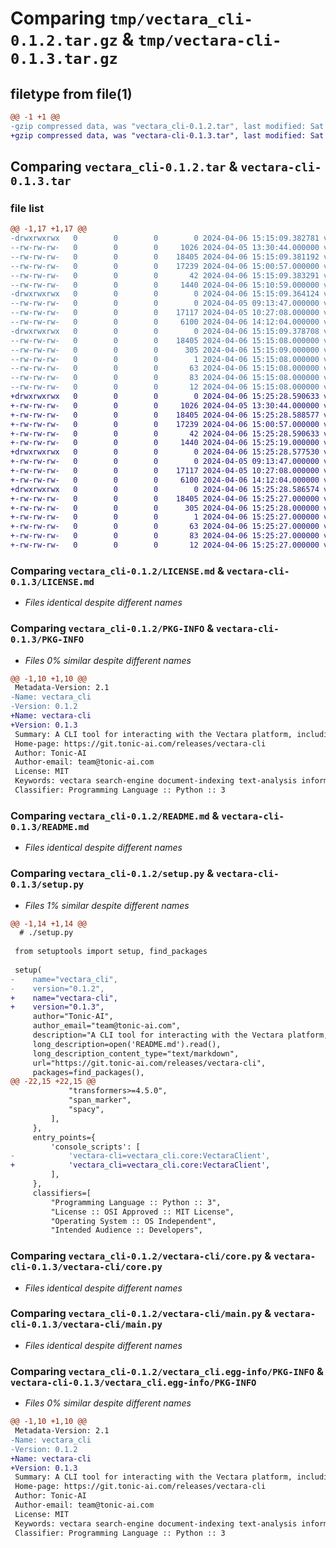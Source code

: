 # Comparing `tmp/vectara_cli-0.1.2.tar.gz` & `tmp/vectara-cli-0.1.3.tar.gz`

## filetype from file(1)

```diff
@@ -1 +1 @@
-gzip compressed data, was "vectara_cli-0.1.2.tar", last modified: Sat Apr  6 15:15:09 2024, max compression
+gzip compressed data, was "vectara-cli-0.1.3.tar", last modified: Sat Apr  6 15:25:28 2024, max compression
```

## Comparing `vectara_cli-0.1.2.tar` & `vectara-cli-0.1.3.tar`

### file list

```diff
@@ -1,17 +1,17 @@
-drwxrwxrwx   0        0        0        0 2024-04-06 15:15:09.382781 vectara_cli-0.1.2/
--rw-rw-rw-   0        0        0     1026 2024-04-05 13:30:44.000000 vectara_cli-0.1.2/LICENSE.md
--rw-rw-rw-   0        0        0    18405 2024-04-06 15:15:09.381192 vectara_cli-0.1.2/PKG-INFO
--rw-rw-rw-   0        0        0    17239 2024-04-06 15:00:57.000000 vectara_cli-0.1.2/README.md
--rw-rw-rw-   0        0        0       42 2024-04-06 15:15:09.383291 vectara_cli-0.1.2/setup.cfg
--rw-rw-rw-   0        0        0     1440 2024-04-06 15:10:59.000000 vectara_cli-0.1.2/setup.py
-drwxrwxrwx   0        0        0        0 2024-04-06 15:15:09.364124 vectara_cli-0.1.2/vectara-cli/
--rw-rw-rw-   0        0        0        0 2024-04-05 09:13:47.000000 vectara_cli-0.1.2/vectara-cli/__init__.py
--rw-rw-rw-   0        0        0    17117 2024-04-05 10:27:08.000000 vectara_cli-0.1.2/vectara-cli/core.py
--rw-rw-rw-   0        0        0     6100 2024-04-06 14:12:04.000000 vectara_cli-0.1.2/vectara-cli/main.py
-drwxrwxrwx   0        0        0        0 2024-04-06 15:15:09.378708 vectara_cli-0.1.2/vectara_cli.egg-info/
--rw-rw-rw-   0        0        0    18405 2024-04-06 15:15:08.000000 vectara_cli-0.1.2/vectara_cli.egg-info/PKG-INFO
--rw-rw-rw-   0        0        0      305 2024-04-06 15:15:09.000000 vectara_cli-0.1.2/vectara_cli.egg-info/SOURCES.txt
--rw-rw-rw-   0        0        0        1 2024-04-06 15:15:08.000000 vectara_cli-0.1.2/vectara_cli.egg-info/dependency_links.txt
--rw-rw-rw-   0        0        0       63 2024-04-06 15:15:08.000000 vectara_cli-0.1.2/vectara_cli.egg-info/entry_points.txt
--rw-rw-rw-   0        0        0       83 2024-04-06 15:15:08.000000 vectara_cli-0.1.2/vectara_cli.egg-info/requires.txt
--rw-rw-rw-   0        0        0       12 2024-04-06 15:15:08.000000 vectara_cli-0.1.2/vectara_cli.egg-info/top_level.txt
+drwxrwxrwx   0        0        0        0 2024-04-06 15:25:28.590633 vectara-cli-0.1.3/
+-rw-rw-rw-   0        0        0     1026 2024-04-05 13:30:44.000000 vectara-cli-0.1.3/LICENSE.md
+-rw-rw-rw-   0        0        0    18405 2024-04-06 15:25:28.588577 vectara-cli-0.1.3/PKG-INFO
+-rw-rw-rw-   0        0        0    17239 2024-04-06 15:00:57.000000 vectara-cli-0.1.3/README.md
+-rw-rw-rw-   0        0        0       42 2024-04-06 15:25:28.590633 vectara-cli-0.1.3/setup.cfg
+-rw-rw-rw-   0        0        0     1440 2024-04-06 15:25:19.000000 vectara-cli-0.1.3/setup.py
+drwxrwxrwx   0        0        0        0 2024-04-06 15:25:28.577530 vectara-cli-0.1.3/vectara-cli/
+-rw-rw-rw-   0        0        0        0 2024-04-05 09:13:47.000000 vectara-cli-0.1.3/vectara-cli/__init__.py
+-rw-rw-rw-   0        0        0    17117 2024-04-05 10:27:08.000000 vectara-cli-0.1.3/vectara-cli/core.py
+-rw-rw-rw-   0        0        0     6100 2024-04-06 14:12:04.000000 vectara-cli-0.1.3/vectara-cli/main.py
+drwxrwxrwx   0        0        0        0 2024-04-06 15:25:28.586574 vectara-cli-0.1.3/vectara_cli.egg-info/
+-rw-rw-rw-   0        0        0    18405 2024-04-06 15:25:27.000000 vectara-cli-0.1.3/vectara_cli.egg-info/PKG-INFO
+-rw-rw-rw-   0        0        0      305 2024-04-06 15:25:28.000000 vectara-cli-0.1.3/vectara_cli.egg-info/SOURCES.txt
+-rw-rw-rw-   0        0        0        1 2024-04-06 15:25:27.000000 vectara-cli-0.1.3/vectara_cli.egg-info/dependency_links.txt
+-rw-rw-rw-   0        0        0       63 2024-04-06 15:25:27.000000 vectara-cli-0.1.3/vectara_cli.egg-info/entry_points.txt
+-rw-rw-rw-   0        0        0       83 2024-04-06 15:25:27.000000 vectara-cli-0.1.3/vectara_cli.egg-info/requires.txt
+-rw-rw-rw-   0        0        0       12 2024-04-06 15:25:27.000000 vectara-cli-0.1.3/vectara_cli.egg-info/top_level.txt
```

### Comparing `vectara_cli-0.1.2/LICENSE.md` & `vectara-cli-0.1.3/LICENSE.md`

 * *Files identical despite different names*

### Comparing `vectara_cli-0.1.2/PKG-INFO` & `vectara-cli-0.1.3/PKG-INFO`

 * *Files 0% similar despite different names*

```diff
@@ -1,10 +1,10 @@
 Metadata-Version: 2.1
-Name: vectara_cli
-Version: 0.1.2
+Name: vectara-cli
+Version: 0.1.3
 Summary: A CLI tool for interacting with the Vectara platform, including advanced text processing and indexing features.
 Home-page: https://git.tonic-ai.com/releases/vectara-cli
 Author: Tonic-AI
 Author-email: team@tonic-ai.com
 License: MIT
 Keywords: vectara search-engine document-indexing text-analysis information-retrieval natural-language-processing cli-tool data-science machine-learning text-processing
 Classifier: Programming Language :: Python :: 3
```

### Comparing `vectara_cli-0.1.2/README.md` & `vectara-cli-0.1.3/README.md`

 * *Files identical despite different names*

### Comparing `vectara_cli-0.1.2/setup.py` & `vectara-cli-0.1.3/setup.py`

 * *Files 1% similar despite different names*

```diff
@@ -1,14 +1,14 @@
  # ./setup.py
 
 from setuptools import setup, find_packages
 
 setup(
-    name="vectara_cli",
-    version="0.1.2",
+    name="vectara-cli",
+    version="0.1.3",
     author="Tonic-AI",
     author_email="team@tonic-ai.com",
     description="A CLI tool for interacting with the Vectara platform, including advanced text processing and indexing features.",
     long_description=open('README.md').read(),
     long_description_content_type="text/markdown",
     url="https://git.tonic-ai.com/releases/vectara-cli",
     packages=find_packages(),
@@ -22,15 +22,15 @@
             "transformers>=4.5.0",
             "span_marker",
             "spacy",
         ],
     },
     entry_points={
         'console_scripts': [
-            'vectara-cli=vectara_cli.core:VectaraClient',
+            'vectara_cli=vectara_cli.core:VectaraClient',
         ],
     },
     classifiers=[
         "Programming Language :: Python :: 3",
         "License :: OSI Approved :: MIT License",
         "Operating System :: OS Independent",
         "Intended Audience :: Developers",
```

### Comparing `vectara_cli-0.1.2/vectara-cli/core.py` & `vectara-cli-0.1.3/vectara-cli/core.py`

 * *Files identical despite different names*

### Comparing `vectara_cli-0.1.2/vectara-cli/main.py` & `vectara-cli-0.1.3/vectara-cli/main.py`

 * *Files identical despite different names*

### Comparing `vectara_cli-0.1.2/vectara_cli.egg-info/PKG-INFO` & `vectara-cli-0.1.3/vectara_cli.egg-info/PKG-INFO`

 * *Files 0% similar despite different names*

```diff
@@ -1,10 +1,10 @@
 Metadata-Version: 2.1
-Name: vectara_cli
-Version: 0.1.2
+Name: vectara-cli
+Version: 0.1.3
 Summary: A CLI tool for interacting with the Vectara platform, including advanced text processing and indexing features.
 Home-page: https://git.tonic-ai.com/releases/vectara-cli
 Author: Tonic-AI
 Author-email: team@tonic-ai.com
 License: MIT
 Keywords: vectara search-engine document-indexing text-analysis information-retrieval natural-language-processing cli-tool data-science machine-learning text-processing
 Classifier: Programming Language :: Python :: 3
```

